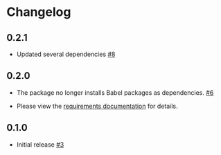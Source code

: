 # Changelog

## 0.2.1

* Updated several dependencies [#8][]

[#8]: https://github.com/yola/drf-paginator/pull/8

## 0.2.0

* The package no longer installs Babel packages as dependencies. [#6][]
 - Please view the [requirements documentation][] for details.

[#6]: https://github.com/yola/drf-paginator/pull/6
[requirements documentation]: https://github.com/yola/drf-paginator#requirements

## 0.1.0

* Initial release [#3](https://github.com/yola/drf-paginator/pull/3)
